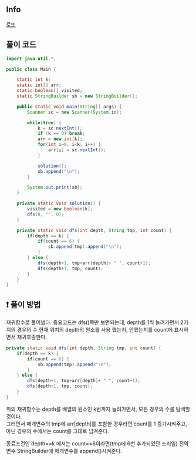 ## Info
<a href="https://www.acmicpc.net/problem/6603" rel="nofollow">로또</a>


## 풀이 코드
```java
import java.util.*;

public class Main {

    static int k;
    static int[] arr;
    static boolean[] visited;
    static StringBuilder sb = new StringBuilder();

    public static void main(String[] args) {
        Scanner sc = new Scanner(System.in);

        while(true) {
            k = sc.nextInt();
            if (k == 0) break;
            arr = new int[k];
            for(int i=0; i<k; i++) {
                arr[i] = sc.nextInt();
            }

            solution();
            sb.append("\n");
        }

        System.out.print(sb);
    }

    private static void solution() {
        visited = new boolean[k];
        dfs(0, "", 0);
    }

    private static void dfs(int depth, String tmp, int count) {
        if(depth == k) {
            if(count == 6) {
                sb.append(tmp).append("\n");
            }
        } else {
            dfs(depth+1, tmp+arr[depth]+ " ", count+1);
            dfs(depth+1, tmp, count);
        }
    }
}

```

## ❗ 풀이 방법
재귀함수로 풀어냈다. 중요코드는 dfs()쪽만 보면되는데, depth를 1씩 늘려가면서 2가지의 경우의 수 현재 위치의 depth의 원소를 사용 했는지, 안했는지를 count에 표시하면서 재귀호출한다.

```java
private static void dfs(int depth, String tmp, int count) {
    if(depth == k) {
        if(count == 6) {
            sb.append(tmp).append("\n");
        }
    } else {
        dfs(depth+1, tmp+arr[depth]+ " ", count+1);
        dfs(depth+1, tmp, count);
    }
}
```

위의 재귀함수는 depth를 배열의 원소인 k번까지 늘려가면서, 모든 경우의 수를 탐색할 것이다.  
그러면서 매개변수의 tmp에 arr[depth]를 포함한 경우라면 count를 1 증가시켜주고, 아닌 경우의 수에서는 count를 그대로 넘겨준다.

종료조건인 depth==k 에서는 count==6이라면(tmp에 6번 추가되었단 소리임) 전역변수 StringBuilder에 매개변수를 append()시켜준다.


